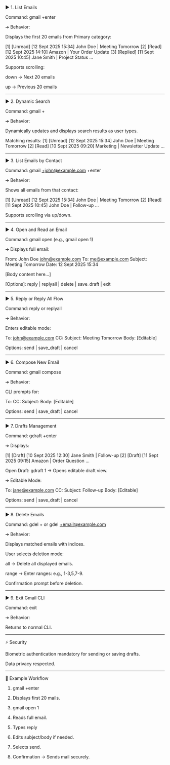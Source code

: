 ▶️ 1. List Emails

Command: gmail +enter

➔ Behavior:

Displays the first 20 emails from Primary category:

[1] [Unread] [12 Sept 2025 15:34] John Doe | Meeting Tomorrow
[2] [Read] [12 Sept 2025 14:10] Amazon | Your Order Update
[3] [Replied] [11 Sept 2025 10:45] Jane Smith | Project Status
...

Supports scrolling:

down → Next 20 emails

up → Previous 20 emails




---

▶️ 2. Dynamic Search

Command: gmail +<search-term>

➔ Behavior:

Dynamically updates and displays search results as user types.

Matching results:
[1] [Unread] [12 Sept 2025 15:34] John Doe | Meeting Tomorrow
[2] [Read] [10 Sept 2025 09:20] Marketing | Newsletter Update
...



---

▶️ 3. List Emails by Contact

Command: gmail +john@example.com +enter

➔ Behavior:

Shows all emails from that contact:

[1] [Unread] [12 Sept 2025 15:34] John Doe | Meeting Tomorrow
[2] [Read] [11 Sept 2025 10:45] John Doe | Follow-up
...

Supports scrolling via up/down.



---

▶️ 4. Open and Read an Email

Command: gmail open <index> (e.g., gmail open 1)

➔ Displays full email:

From: John Doe <john@example.com>
To: me@example.com
Subject: Meeting Tomorrow
Date: 12 Sept 2025 15:34

[Body content here...]

[Options]: reply | replyall | delete | save_draft | exit


---

▶️ 5. Reply or Reply All Flow

Command: reply or replyall


➔ Behavior:

Enters editable mode:

To: john@example.com
CC: 
Subject: Meeting Tomorrow
Body:
[Editable]

Options: send | save_draft | cancel



---

▶️ 6. Compose New Email

Command: gmail compose

➔ Behavior:

CLI prompts for:

To: <type>
CC: <type>
Subject: <type>
Body:
[Editable]

Options: send | save_draft | cancel



---

▶️ 7. Drafts Management

Command: gdraft +enter

➔ Displays:

[1] [Draft] [10 Sept 2025 12:30] Jane Smith | Follow-up
[2] [Draft] [11 Sept 2025 09:15] Amazon | Order Question
...

Open Draft: gdraft 1 → Opens editable draft view.


➔ Editable Mode:

To: jane@example.com
CC: 
Subject: Follow-up
Body:
[Editable]

Options: send | save_draft | cancel


---

▶️ 8. Delete Emails

Command: gdel +<search-term> or gdel +email@example.com

➔ Behavior:

Displays matched emails with indices.

User selects deletion mode:

all → Delete all displayed emails.

range → Enter ranges: e.g., 1-3,5,7-9.


Confirmation prompt before deletion.



---

▶️ 9. Exit Gmail CLI

Command: exit

➔ Behavior:

Returns to normal CLI.



---

⚡ Security

Biometric authentication mandatory for sending or saving drafts.

Data privacy respected.



---

🌟 Example Workflow

1. gmail +enter


2. Displays first 20 mails.


3. gmail open 1


4. Reads full email.


5. Types reply


6. Edits subject/body if needed.


7. Selects send.


8. Confirmation → Sends mail securely.
